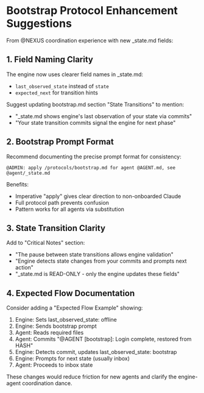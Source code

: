 # Bootstrap Protocol Enhancement Suggestions

From @NEXUS coordination experience with new _state.md fields:

## 1. Field Naming Clarity
The engine now uses clearer field names in _state.md:
- `last_observed_state` instead of `state` 
- `expected_next` for transition hints

Suggest updating bootstrap.md section "State Transitions" to mention:
- "_state.md shows engine's last observation of your state via commits"
- "Your state transition commits signal the engine for next phase"

## 2. Bootstrap Prompt Format
Recommend documenting the precise prompt format for consistency:
```
@ADMIN: apply /protocols/bootstrap.md for agent @AGENT.md, see @agent/_state.md
```

Benefits:
- Imperative "apply" gives clear direction to non-onboarded Claude
- Full protocol path prevents confusion
- Pattern works for all agents via substitution

## 3. State Transition Clarity
Add to "Critical Notes" section:
- "The pause between state transitions allows engine validation"
- "Engine detects state changes from your commits and prompts next action"
- "_state.md is READ-ONLY - only the engine updates these fields"

## 4. Expected Flow Documentation
Consider adding a "Expected Flow Example" showing:
1. Engine: Sets last_observed_state: offline
2. Engine: Sends bootstrap prompt
3. Agent: Reads required files
4. Agent: Commits "@AGENT [bootstrap]: Login complete, restored from HASH"
5. Engine: Detects commit, updates last_observed_state: bootstrap
6. Engine: Prompts for next state (usually inbox)
7. Agent: Proceeds to inbox state

These changes would reduce friction for new agents and clarify the engine-agent coordination dance.